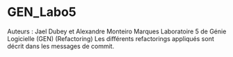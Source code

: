 # GEN_Labo5
Auteurs : Jael Dubey et Alexandre Monteiro Marques
Laboratoire 5 de Génie Logicielle (GEN) (Refactoring)
Les différents refactorings appliqués sont décrit dans les messages de commit.
